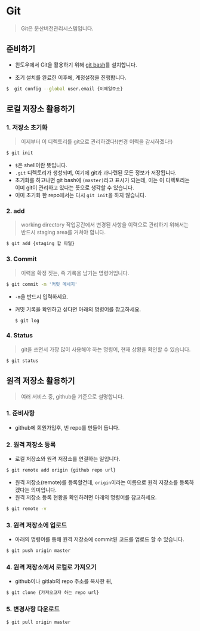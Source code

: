 # Git

>Git은 분산버전관리시스템입니다.

## 준비하기

- 윈도우에서 Git을 활용하기 위해 [git bash](https://git-scm.com/downloads)를 설치합니다.

- 초기 설치를 완료한 이후에, 계정설정을 진행합니다.

``` sh
$  git config --global user.email {이메일주소}
```



## 로컬 저장소 활용하기

### 1. 저장소 초기화

> 이제부터 이 디렉토리를  git으로 관리하겠다!(변경 이력을 감시하겠다!)

``` sh
$ git init
```

- `$`은 shell이란 뜻입니다.
- `.git` 디렉토리가 생성되며, 여기에 git과 과나련된 모든 정보가 저장됩니다.
- 초기화를 하고나면 git bash에 `(master)`라고 표시가 되는데, 이는 이 디렉토리는 이미 git이 관리하고 있다는 뜻으로 생각할 수 있습니다.
- 이미 초기화 한 repo에서는 다시 `git init`을 하지 않습니다.



### 2. add

> working directory 작업공간에서 변경된 사항을 이력으로 관리하기 위해서는 반드시 staging area를 거쳐야 합니다.

```sh
$ git add {staging 할 파일}
```



### 3. Commit

> 이력을 확정 짓는, 즉 기록을 남기는 명령어입니다.

```sh
$ git commit -m '커밋 메세지'
```

- `-m`을 반드시 입력하세요.

- 커밋 기록을 확인하고 싶다면 아래의 명령어를 참고하세요.

  ```sj
  $ git log
  ```



### 4. Status

> git을 쓰면서 가장 많이 사용해야 하는 명령어, 현재 상황을 확인할 수 있습니다.

```sh
$ git status
```



## 원격 저장소 활용하기

> 여러 서비스 중, github을 기준으로 설명합니다.

### 1. 준비사항

- github에 회원가입후, 빈 repo를 만들어 둡니다.



### 2. 원격 저장소 등록

- 로컬 저장소와 원격 저장소를 연결하는 일입니다.

```sh
$ git remote add origin {github repo url}
```

- 원격 저장소(remote)를 등록할건데, `origin`이라는 이름으로 원격 저장소를 등록하겠다는 의미입니다.
- 원격 저장소 등록 현황을 확인하려면 아래의 명령어를 참고하세요.

```sh
$ git remote -v
```



### 3. 원격 저장소에 업로드

- 아래의 명령어를 통해 원격 저장소에 commit된 코드를 업로드 할 수 있습니다.

```sh
$ git push origin master
```



### 4. 원격 저장소에서 로컬로 가져오기

- github이나 gitlab의 repo 주소를 복사한 뒤,

```sh
$ git clone {가져오고자 하는 repo url}
```



### 5. 변경사항 다운로드

```sh
$ git pull origin master
```

